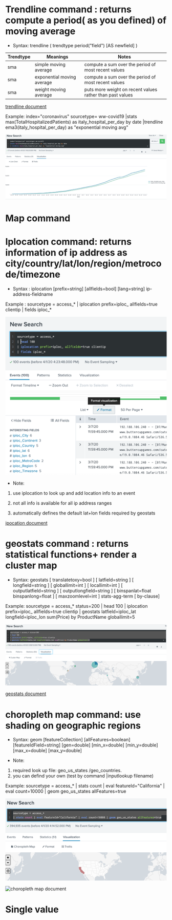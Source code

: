 # Trendline command : returns compute a period( as you defined) of moving average
* Syntax: trendline ( trendtype period("field") [AS newfield] )

| Trendtype  | Meanings                  |  Notes                                                   |
| ----       | -----                     | ----                                                     |
| sma        | simple moving average     | compute a sum over the period of most recent values      |
| sma        | exponential moving average| compute a sum over the period of most recent values      |
| sma        | weight moving average     | puts more weight on recent values rather than past values|

[trendline document](https://docs.splunk.com/Documentation/SplunkCloud/latest/SearchReference/Trendline)

Example: index="coronavirus" sourcetype= ww-covid19
|stats max(TotalHospitalizedPatients) as italy_hospital_per_day by date
|trendline ema3(italy_hospital_per_day) as "exponential moving avg"

![](image./italy.png)

# Map command
# Iplocation command: returns information of ip address as city/country/lat/lon/region/metrocode/timezone
* Syntax : iplocation [prefix=string] [allfields=bool] [lang=string] ip-address-fieldname

Example : sourcetype = access_* | iplocation prefix=iploc_ allfields=true clientip | fields iploc_*

![](image./ip.png)

* Note: 
1. use iplocation to look up and add location info to an event

2. not all info is available for all ip address ranges

3. automatically defines the default lat+lon fields required by geostats

[ipocation document](https://docs.splunk.com/Documentation/Splunk/8.0.2/SearchReference/Iplocation)

# geostats command : returns statistical functions+ render a cluster map
* Syntax: geostats
[ translatetoxy=bool ]
[ latfield=string ]
[ longfield=string ]
[ globallimit=int ]
[ locallimit=int ]
[ outputlatfield=string ]
[ outputlongfield=string ]
[ binspanlat=float binspanlong=float ]
[ maxzoomlevel=int ]
stats-agg-term
[ by-clause]

Example: sourcetype = access_* status=200
| head 100
| iplocation prefix=iploc_ allfields=true clientip 
| geostats latfield=iploc_lat longfield=iploc_lon sum(Price) by ProductName globallimit=5

![](image./geo.png)

[geostats document](https://docs.splunk.com/Documentation/Splunk/8.0.2/SearchReference/Geostats)
  
# choropleth map command: use shading on geographic regions
* Syntax: geom [featureCollection] [allFeatures=boolean] [featureIdField=string] [gen=double] [min_x=double] [min_y=double] [max_x=double] [max_y=double]

* Note: 

1. required look up file: geo_us_states /geo_countries. 
2. you can defind your own (test by command |inputlookup filename)

Example: sourcetype = access_* | stats count | eval featureId="California" | eval count=10000 | geom geo_us_states allFeatures=true

![](image./geom.png)

![choropleth map document](https://docs.splunk.com/Documentation/Splunk/8.0.2/SearchReference/Geom)

# Single value

